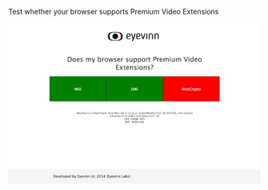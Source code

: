 Test whether your browser supports Premium Video Extensions

![Screenshot of Tester](/screenshots/pve-tester-screenshot.png?raw=true "Screenshot")
